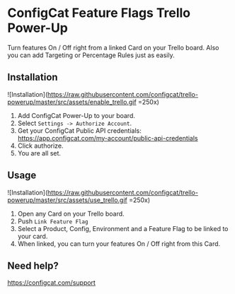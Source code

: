 # ConfigCat Feature Flags Trello Power-Up

Turn features On / Off right from a linked Card on your Trello board. Also you can add Targeting or Percentage Rules just as easily.

## Installation
![Installation](https://raw.githubusercontent.com/configcat/trello-powerup/master/src/assets/enable_trello.gif =250x)

1. Add ConfigCat Power-Up to your board.
2. Select `Settings -> Authorize Account`.
3. Get your ConfigCat Public API credentials: https://app.configcat.com/my-account/public-api-credentials
4. Click authorize.
5. You are all set.

## Usage
![Installation](https://raw.githubusercontent.com/configcat/trello-powerup/master/src/assets/use_trello.gif =250x)
1. Open any Card on your Trello board.
2. Push `Link Feature Flag`
3. Select a Product, Config, Environment and a Feature Flag to be linked to your card.
4. When linked, you can turn your features On / Off right from this Card.

## Need help?

https://configcat.com/support
